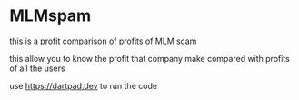 # MLMspam
this is a profit comparison of profits of MLM scam 

this allow you to know the profit that company make compared with profits of all the users

use https://dartpad.dev to run the code
